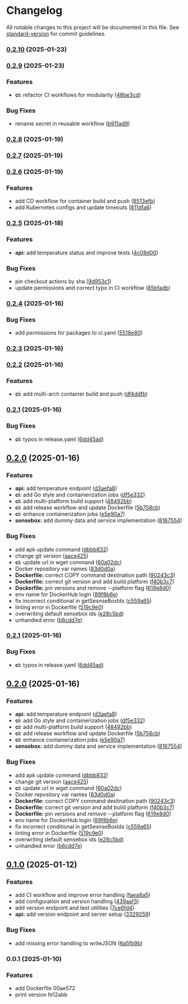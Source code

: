 # Changelog

All notable changes to this project will be documented in this file. See [standard-version](https://github.com/conventional-changelog/standard-version) for commit guidelines.

### [0.2.10](https://github.com/timenglesf/hivebox/compare/v0.2.9...v0.2.10) (2025-01-23)

### [0.2.9](https://github.com/timenglesf/hivebox/compare/v0.2.8...v0.2.9) (2025-01-23)


### Features

* **ci:** refactor CI workflows for modularity ([48be3cd](https://github.com/timenglesf/hivebox/commit/48be3cd76f32045864c7b9aa72a886df04fab10a))


### Bug Fixes

* rename secret in reusable workflow ([b911ad9](https://github.com/timenglesf/hivebox/commit/b911ad979737924f4805e316a596b68d3b5eafd2))

### [0.2.8](https://github.com/timenglesf/hivebox/compare/v0.2.7...v0.2.8) (2025-01-19)

### [0.2.7](https://github.com/timenglesf/hivebox/compare/v0.2.6...v0.2.7) (2025-01-19)

### [0.2.6](https://github.com/timenglesf/hivebox/compare/v0.2.5...v0.2.6) (2025-01-19)


### Features

* add CD workflow for container build and push ([8513efb](https://github.com/timenglesf/hivebox/commit/8513efb120a4de43083c2bc2536d3c25525221cd))
* add Kubernetes configs and update timeouts ([811dfa6](https://github.com/timenglesf/hivebox/commit/811dfa68a05d1d4bcc99aa2580dd121a9b5b9366))

### [0.2.5](https://github.com/timenglesf/hivebox/compare/v0.2.4...v0.2.5) (2025-01-18)


### Features

* **api:** add temperature status and improve tests ([4c08d00](https://github.com/timenglesf/hivebox/commit/4c08d00fa8f551fccf504ffca798a5a0301287c0))


### Bug Fixes

* pin checkout actions by sha ([9d953c1](https://github.com/timenglesf/hivebox/commit/9d953c1d9ac9811a0180f49fbec13c5fd8506f94))
* update permissions and correct typo in CI workflow ([85bfadb](https://github.com/timenglesf/hivebox/commit/85bfadbae5e0fe01b4429f296d7e9d313de72846))

### [0.2.4](https://github.com/timenglesf/hivebox/compare/v0.2.3...v0.2.4) (2025-01-16)


### Bug Fixes

* add permissions for packages to ci.yaml ([5518e80](https://github.com/timenglesf/hivebox/commit/5518e80d8449588f894845ad524622728f7e5c3e))

### [0.2.3](https://github.com/timenglesf/hivebox/compare/v0.2.2...v0.2.3) (2025-01-16)

### [0.2.2](https://github.com/timenglesf/hivebox/compare/v0.1.2...v0.2.2) (2025-01-16)


### Features

* **ci:** add multi-arch container build and push ([df4ddfb](https://github.com/timenglesf/hivebox/commit/df4ddfb12d668727d2e4754927cd0fddc019c590))

### [0.2.1](https://github.com/timenglesf/hivebox/compare/v0.1.2...v0.2.1) (2025-01-16)

### Bug Fixes

* **ci:** typos in release.yaml ([6dd45ad](https://github.com/timenglesf/hivebox/commit/6dd45ad2dae0abf4802d2a4067a678dd677829c8))

## [0.2.0](https://github.com/timenglesf/hivebox/compare/v0.1.0...v0.2.0) (2025-01-16)

### Features

* **api:** add temperature endpoint ([d3aefa8](https://github.com/timenglesf/hivebox/commit/d3aefa87307fa26e497e965e8096fcf9ed16d500))
* **ci:** add Go style and containerization jobs ([df5e332](https://github.com/timenglesf/hivebox/commit/df5e332dbe3064dcccad8e9f403ecf81c715eb91))
* **ci:** add multi-platform build support ([48492bb](https://github.com/timenglesf/hivebox/commit/48492bbdba73b0225ee7480670756cf541cb0135))
* **ci:** add release workflow and update Dockerfile ([5b758cb](https://github.com/timenglesf/hivebox/commit/5b758cbd376decbacd550b10d857bb65107b814c))
* **ci:** enhance containerization jobs ([e5e90a7](https://github.com/timenglesf/hivebox/commit/e5e90a7ad7acde7d77aeac136a5d8540373129c8))
* **sensebox:** add dummy data and service implementation ([8167554](https://github.com/timenglesf/hivebox/commit/816755410c4c887c90080bf4ef8cdc80d0172700))

### Bug Fixes

* add apk update command ([dbbb832](https://github.com/timenglesf/hivebox/commit/dbbb8325efb21d803452bd3ee8c0199889655599))
* change git version ([aace425](https://github.com/timenglesf/hivebox/commit/aace425b86f13c77e108e377e9bada45ad9f2e6b))
* **ci:** update url in wget command ([60a02dc](https://github.com/timenglesf/hivebox/commit/60a02dc515956b700cdea7d00ba8bb18ce7c869e))
* Docker repository var names ([83d0d0a](https://github.com/timenglesf/hivebox/commit/83d0d0aefde33ab12419470da6bd75504ff9dbf4))
* **Dockerfile:** correct COPY command destination path ([90243c3](https://github.com/timenglesf/hivebox/commit/90243c35067601cfd5f584aa5f609359df68fd32))
* **Dockerfile:** correct git version and add build platform ([f40b3c7](https://github.com/timenglesf/hivebox/commit/f40b3c74245771e8fd1881533aae707116bd5bcb))
* **Dockerfile:** pin versions and remove --platform flag ([619e8d0](https://github.com/timenglesf/hivebox/commit/619e8d0d634fa641c5925183493d19fdad502dd2))
* env name for DockerHub login ([89f8b6e](https://github.com/timenglesf/hivebox/commit/89f8b6e45116443c1e9ba57f517ded15a0548308))
* fix incorrect conditional in getSesnseBoxIds ([c559a65](https://github.com/timenglesf/hivebox/commit/c559a65d26b896aefda641ee46724935eaf9c5f6))
* linting error in Dockerfile ([519c9e0](https://github.com/timenglesf/hivebox/commit/519c9e05b6a858fc7b7d79389e64b1d84fe35617))
* overwriting default sensebox ids ([e28c5bd](https://github.com/timenglesf/hivebox/commit/e28c5bd360cb2113d41a666243c3b3c5e53c1a99))
* unhandled error ([b6cdd7e](https://github.com/timenglesf/hivebox/commit/b6cdd7ee90639b954ea1958a588f278675e53e22))

### [0.2.1](https://github.com/timenglesf/hivebox/compare/v0.2.0...v0.2.1) (2025-01-16)

### Bug Fixes

* **ci:** typos in release.yaml ([6dd45ad](https://github.com/timenglesf/hivebox/commit/6dd45ad2dae0abf4802d2a4067a678dd677829c8))

## [0.2.0](https://github.com/timenglesf/hivebox/compare/v0.1.0...v0.2.0) (2025-01-16)

### Features

* **api:** add temperature endpoint ([d3aefa8](https://github.com/timenglesf/hivebox/commit/d3aefa87307fa26e497e965e8096fcf9ed16d500))
* **ci:** add Go style and containerization jobs ([df5e332](https://github.com/timenglesf/hivebox/commit/df5e332dbe3064dcccad8e9f403ecf81c715eb91))
* **ci:** add multi-platform build support ([48492bb](https://github.com/timenglesf/hivebox/commit/48492bbdba73b0225ee7480670756cf541cb0135))
* **ci:** add release workflow and update Dockerfile ([5b758cb](https://github.com/timenglesf/hivebox/commit/5b758cbd376decbacd550b10d857bb65107b814c))
* **ci:** enhance containerization jobs ([e5e90a7](https://github.com/timenglesf/hivebox/commit/e5e90a7ad7acde7d77aeac136a5d8540373129c8))
* **sensebox:** add dummy data and service implementation ([8167554](https://github.com/timenglesf/hivebox/commit/816755410c4c887c90080bf4ef8cdc80d0172700))

### Bug Fixes

* add apk update command ([dbbb832](https://github.com/timenglesf/hivebox/commit/dbbb8325efb21d803452bd3ee8c0199889655599))
* change git version ([aace425](https://github.com/timenglesf/hivebox/commit/aace425b86f13c77e108e377e9bada45ad9f2e6b))
* **ci:** update url in wget command ([60a02dc](https://github.com/timenglesf/hivebox/commit/60a02dc515956b700cdea7d00ba8bb18ce7c869e))
* Docker repository var names ([83d0d0a](https://github.com/timenglesf/hivebox/commit/83d0d0aefde33ab12419470da6bd75504ff9dbf4))
* **Dockerfile:** correct COPY command destination path ([90243c3](https://github.com/timenglesf/hivebox/commit/90243c35067601cfd5f584aa5f609359df68fd32))
* **Dockerfile:** correct git version and add build platform ([f40b3c7](https://github.com/timenglesf/hivebox/commit/f40b3c74245771e8fd1881533aae707116bd5bcb))
* **Dockerfile:** pin versions and remove --platform flag ([619e8d0](https://github.com/timenglesf/hivebox/commit/619e8d0d634fa641c5925183493d19fdad502dd2))
* env name for DockerHub login ([89f8b6e](https://github.com/timenglesf/hivebox/commit/89f8b6e45116443c1e9ba57f517ded15a0548308))
* fix incorrect conditional in getSesnseBoxIds ([c559a65](https://github.com/timenglesf/hivebox/commit/c559a65d26b896aefda641ee46724935eaf9c5f6))
* linting error in Dockerfile ([519c9e0](https://github.com/timenglesf/hivebox/commit/519c9e05b6a858fc7b7d79389e64b1d84fe35617))
* overwriting default sensebox ids ([e28c5bd](https://github.com/timenglesf/hivebox/commit/e28c5bd360cb2113d41a666243c3b3c5e53c1a99))
* unhandled error ([b6cdd7e](https://github.com/timenglesf/hivebox/commit/b6cdd7ee90639b954ea1958a588f278675e53e22))

## [0.1.0](https://github.com/timenglesf/hivebox/compare/v0.0.1...v0.1.0) (2025-01-12)

### Features

* add CI workflow and improve error handling ([faea8a5](https://github.com/timenglesf/hivebox/commit/faea8a50b652522e40ccf52be6292c9f639729ec))
* add configuration and version handling ([439aaf3](https://github.com/timenglesf/hivebox/commit/439aaf3fd3ecc3df3ad59d743cc9f9247e95454f))
* add version endpoint and test utilities ([7ce6fd4](https://github.com/timenglesf/hivebox/commit/7ce6fd44231dd4b327282a32f9c51682ba2eb513))
* **api:** add version endpoint and server setup ([3329259](https://github.com/timenglesf/hivebox/commit/3329259aa9a7bf5231fa7608feb8c98bb67b2c72))

### Bug Fixes

* add missing error handling to writeJSON ([6a5fb9b](https://github.com/timenglesf/hivebox/commit/6a5fb9ba8e069850ebee3595ebe3cf435c0e184b))

### 0.0.1 (2025-01-10)

### Features

* add Dockerfile 00ae572
* print version fe12abb
